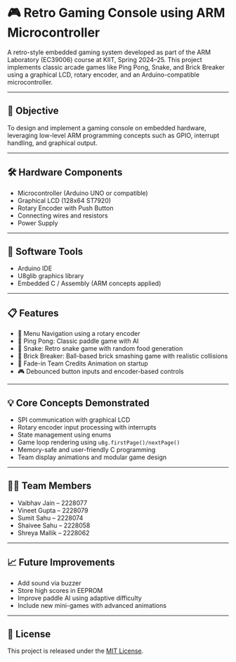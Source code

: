 # 🎮 Retro Gaming Console using ARM Microcontroller

A retro-style embedded gaming system developed as part of the ARM Laboratory (EC39006) course at KIIT, Spring 2024–25. This project implements classic arcade games like Ping Pong, Snake, and Brick Breaker using a graphical LCD, rotary encoder, and an Arduino-compatible microcontroller.

---

## 🧠 Objective

To design and implement a gaming console on embedded hardware, leveraging low-level ARM programming concepts such as GPIO, interrupt handling, and graphical output.

---

## 🛠️ Hardware Components

- Microcontroller (Arduino UNO or compatible)
- Graphical LCD (128x64 ST7920)
- Rotary Encoder with Push Button
- Connecting wires and resistors
- Power Supply

---

## 🧰 Software Tools

- Arduino IDE  
- U8glib graphics library  
- Embedded C / Assembly (ARM concepts applied)  

---

## 📋 Features

- 📜 Menu Navigation using a rotary encoder
- 🏓 Ping Pong: Classic paddle game with AI
- 🐍 Snake: Retro snake game with random food generation
- 🧱 Brick Breaker: Ball-based brick smashing game with realistic collisions
- 👥 Fade-in Team Credits Animation on startup
- 🎮 Debounced button inputs and encoder-based controls

---

## 💡 Core Concepts Demonstrated

- SPI communication with graphical LCD  
- Rotary encoder input processing with interrupts  
- State management using enums  
- Game loop rendering using `u8g.firstPage()/nextPage()`  
- Memory-safe and user-friendly C programming  
- Team display animations and modular game design  

---

## 🧑‍💻 Team Members

- Vaibhav Jain – 2228077  
- Vineet Gupta – 2228079  
- Sumit Sahu – 2228074  
- Shaivee Sahu – 2228058  
- Shreya Mallik – 2228062  

---

## 📈 Future Improvements

- Add sound via buzzer
- Store high scores in EEPROM
- Improve paddle AI using adaptive difficulty
- Include new mini-games with advanced animations

---

## 📜 License

This project is released under the [MIT License](LICENSE).
